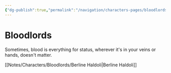 ```yaml
---
{"dg-publish":true,"permalink":"/navigation/characters-pages/bloodlords/"}
---
```


# Bloodlords
Sometimes, blood is everything for status, wherever it's in your veins or hands, doesn't matter.

[[Notes/Characters/Bloodlords/Berline Haldoli\|Berline Haldoli]]

